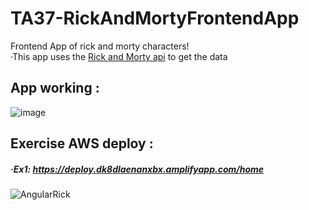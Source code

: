 # TA37-RickAndMortyFrontendApp
Frontend App of rick and morty characters!<br>
·This app uses the <a href="https://rickandmortyapi.com/">Rick and Morty api</a> to get the data
## App working :
![image](https://user-images.githubusercontent.com/55434881/189885907-dfc6be20-554e-4ed5-9f77-157eadc760ee.png)

## Exercise AWS deploy :
##### ·Ex1: https://deploy.dk8dlaenanxbx.amplifyapp.com/home

![AngularRick](https://user-images.githubusercontent.com/55434881/189885490-4f4a7b84-7266-464c-a918-1972137559b8.jpg)
